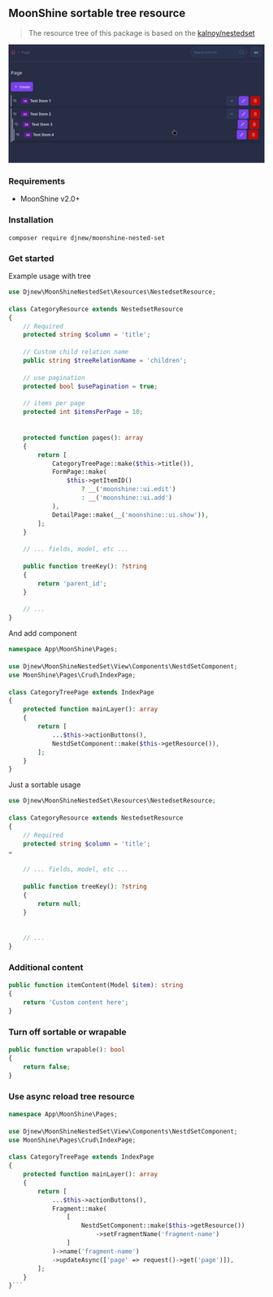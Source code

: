 ## MoonShine sortable tree resource

> The resource tree of this package is based on the [kalnoy/nestedset](https://github.com/lazychaser/laravel-nestedset)



<p align="center">
<a href="https://moonshine-laravel.com" target="_blank">
<img src="https://github.com/djnew/moonshine-nested-set/blob/main/art/screenshot.png">
</a>
</p>

### Requirements

- MoonShine v2.0+

### Installation

```shell
composer require djnew/moonshine-nested-set
```

### Get started

Example usage with tree

```php
use Djnew\MoonShineNestedSet\Resources\NestedsetResource;

class CategoryResource extends NestedsetResource
{
    // Required
    protected string $column = 'title';

    // Custom child relation name
    public string $treeRelationName = 'children';

    // use pagination
    protected bool $usePagination = true;

    // items per page
    protected int $itemsPerPage = 10;


    protected function pages(): array
    {
        return [
            CategoryTreePage::make($this->title()),
            FormPage::make(
                $this->getItemID()
                    ? __('moonshine::ui.edit')
                    : __('moonshine::ui.add')
            ),
            DetailPage::make(__('moonshine::ui.show')),
        ];
    }

    // ... fields, model, etc ...

    public function treeKey(): ?string
    {
        return 'parent_id';
    }

    // ...
}
```

And add component

```php
namespace App\MoonShine\Pages;

use Djnew\MoonShineNestedSet\View\Components\NestdSetComponent;
use MoonShine\Pages\Crud\IndexPage;

class CategoryTreePage extends IndexPage
{
    protected function mainLayer(): array
    {
        return [
            ...$this->actionButtons(),
            NestdSetComponent::make($this->getResource()),
        ];
    }
}

```

Just a sortable usage

```php
use Djnew\MoonShineNestedSet\Resources\NestedsetResource;

class CategoryResource extends NestedsetResource
{
    // Required
    protected string $column = 'title';
=

    // ... fields, model, etc ...

    public function treeKey(): ?string
    {
        return null;
    }


    // ...
}
```


### Additional content

```php
public function itemContent(Model $item): string
{
    return 'Custom content here';
}
```

### Turn off sortable or wrapable

```php
public function wrapable(): bool
{
    return false;
}

```

### Use async reload tree resource
```php
namespace App\MoonShine\Pages;

use Djnew\MoonShineNestedSet\View\Components\NestdSetComponent;
use MoonShine\Pages\Crud\IndexPage;

class CategoryTreePage extends IndexPage
{
    protected function mainLayer(): array
    {
        return [
            ...$this->actionButtons(),
            Fragment::make(
                [
                    NestdSetComponent::make($this->getResource())
                        ->setFragmentName('fragment-name')
                ]
            )->name('fragment-name')
            ->updateAsync(['page' => request()->get('page')]),
        ];
    }
}```